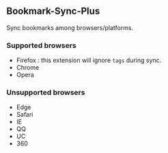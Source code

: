 ## Bookmark-Sync-Plus

Sync bookmarks among browsers/platforms.

### Supported browsers

- Firefox : this extension will ignore `tags` during sync.
- Chrome
- Opera

### Unsupported browsers

- Edge
- Safari
- IE
- QQ
- UC
- 360